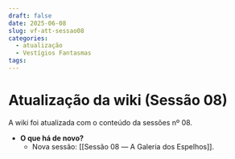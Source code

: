```yaml
---
draft: false
date: 2025-06-08
slug: vf-att-sessao08
categories:
  - atualização
  - Vestígios Fantasmas
tags:
---
```



# Atualização da wiki (Sessão 08)

A wiki foi atualizada com o conteúdo da sessões nº 08.

<!-- more -->

- **O que há de novo?**
	- Nova sessão: [[Sessão 08 ― A Galeria dos Espelhos]].